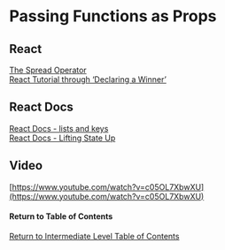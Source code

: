 # Passing Functions as Props

## React

[The Spread Operator](https://medium.com/coding-at-dawn/how-to-use-the-spread-operator-in-javascript-b9e4a8b06fab) <br>
[React Tutorial through ‘Declaring a Winner’](https://reactjs.org/tutorial/tutorial.html) <br>

## React Docs

[React Docs - lists and keys](https://reactjs.org/docs/lists-and-keys.html) <br>
[React Docs - Lifting State Up](https://reactjs.org/docs/lifting-state-up.html) <br>

## Video

[https://www.youtube.com/watch?v=c05OL7XbwXU](https://www.youtube.com/watch?v=c05OL7XbwXU) <br>

#### Return to Table of Contents
[Return to Intermediate Level Table of Contents](https://github.com/TraceDugar/reading-notes/blob/main/301/toc.md)
